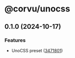 # @corvu/unocss

## 0.1.0 (2024-10-17)


### Features

* UnoCSS preset ([3471801](https://github.com/corvudev/corvu/commit/3471801029cc82c48934bf6301bfd06ea07abf18))

